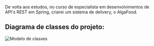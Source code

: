 De volta aos estudos, no curso de especialista em desenvolvimentos de API's REST em Spring, criarei um sistema de delivery, o AlgaFood.


<h2>Diagrama de classes do projeto:</h2> 

<img src="https://assets.algaworks.com/portal/content/especialista-spring-rest/images/diagrama-de-classes-de-dominio.jpg" alt="Modelo de classes"/>

